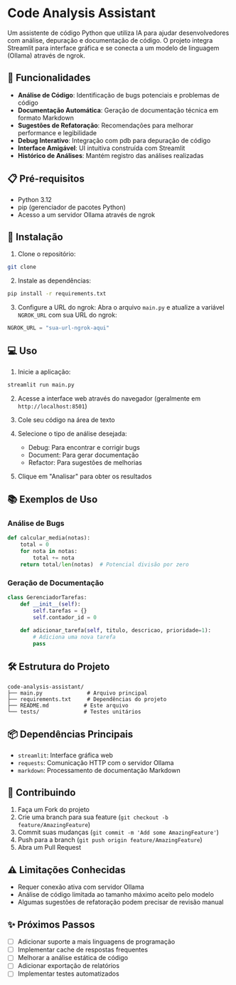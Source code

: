 # Code Analysis Assistant

Um assistente de código Python que utiliza IA para ajudar desenvolvedores com análise, depuração e documentação de código. O projeto integra Streamlit para interface gráfica e se conecta a um modelo de linguagem (Ollama) através de ngrok.

## 🚀 Funcionalidades

- **Análise de Código**: Identificação de bugs potenciais e problemas de código
- **Documentação Automática**: Geração de documentação técnica em formato Markdown
- **Sugestões de Refatoração**: Recomendações para melhorar performance e legibilidade
- **Debug Interativo**: Integração com pdb para depuração de código
- **Interface Amigável**: UI intuitiva construída com Streamlit
- **Histórico de Análises**: Mantém registro das análises realizadas

## 📋 Pré-requisitos

- Python 3.12
- pip (gerenciador de pacotes Python)
- Acesso a um servidor Ollama através de ngrok

## 🔧 Instalação

1. Clone o repositório:
```bash
git clone 
```

2. Instale as dependências:
```bash
pip install -r requirements.txt
```

3. Configure a URL do ngrok:
Abra o arquivo `main.py` e atualize a variável `NGROK_URL` com sua URL do ngrok:
```python
NGROK_URL = "sua-url-ngrok-aqui"
```

## 💻 Uso

1. Inicie a aplicação:
```bash
streamlit run main.py
```

2. Acesse a interface web através do navegador (geralmente em `http://localhost:8501`)

3. Cole seu código na área de texto

4. Selecione o tipo de análise desejada:
   - Debug: Para encontrar e corrigir bugs
   - Document: Para gerar documentação
   - Refactor: Para sugestões de melhorias

5. Clique em "Analisar" para obter os resultados

## 📚 Exemplos de Uso

### Análise de Bugs
```python
def calcular_media(notas):
    total = 0
    for nota in notas:
        total += nota
    return total/len(notas)  # Potencial divisão por zero
```

### Geração de Documentação
```python
class GerenciadorTarefas:
    def __init__(self):
        self.tarefas = {}
        self.contador_id = 0
    
    def adicionar_tarefa(self, titulo, descricao, prioridade=1):
        # Adiciona uma nova tarefa
        pass
```

## 🛠️ Estrutura do Projeto

```
code-analysis-assistant/
├── main.py              # Arquivo principal
├── requirements.txt     # Dependências do projeto
├── README.md           # Este arquivo
└── tests/              # Testes unitários
```

## 📦 Dependências Principais

- `streamlit`: Interface gráfica web
- `requests`: Comunicação HTTP com o servidor Ollama
- `markdown`: Processamento de documentação Markdown

## 🤝 Contribuindo

1. Faça um Fork do projeto
2. Crie uma branch para sua feature (`git checkout -b feature/AmazingFeature`)
3. Commit suas mudanças (`git commit -m 'Add some AmazingFeature'`)
4. Push para a branch (`git push origin feature/AmazingFeature`)
5. Abra um Pull Request

## ⚠️ Limitações Conhecidas

- Requer conexão ativa com servidor Ollama
- Análise de código limitada ao tamanho máximo aceito pelo modelo
- Algumas sugestões de refatoração podem precisar de revisão manual


## ✨ Próximos Passos

- [ ] Adicionar suporte a mais linguagens de programação
- [ ] Implementar cache de respostas frequentes
- [ ] Melhorar a análise estática de código
- [ ] Adicionar exportação de relatórios
- [ ] Implementar testes automatizados
